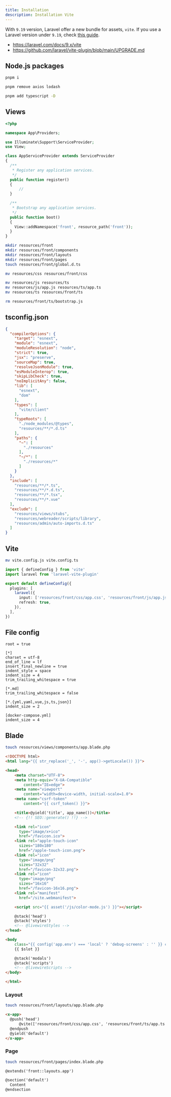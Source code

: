 ```yaml
---
title: Installation
description: Installation Vite
---
```


With `9.19` version, Laravel offer a new bundle for assets, `vite`. If you use a Laravel version under `9.19`, check [this guide](/docs/frameworks/laravel/vite/before-9.19/install).

- <https://laravel.com/docs/9.x/vite>
- <https://github.com/laravel/vite-plugin/blob/main/UPGRADE.md>

## Node.js packages

```bash
pnpm i
```

```bash
pnpm remove axios lodash
```

```bash
pnpm add typescript -D
```

## Views

```php [app/Providers/AppServiceProvider.php]
<?php

namespace App\Providers;

use Illuminate\Support\ServiceProvider;
use View;

class AppServiceProvider extends ServiceProvider
{
  /**
   * Register any application services.
   */
  public function register()
  {
      //
  }

  /**
   * Bootstrap any application services.
   */
  public function boot()
  {
    View::addNamespace('front', resource_path('front'));
  }
}
```

```bash
mkdir resources/front
mkdir resources/front/components
mkdir resources/front/layouts
mkdir resources/front/pages
touch resources/front/global.d.ts

mv resources/css resources/front/css

mv resources/js resources/ts
mv resources/js/app.js resources/ts/app.ts
mv resources/ts resources/front/ts

rm resources/front/ts/bootstrap.js
```

## tsconfig.json

```json title="tsconfig.json"
{
  "compilerOptions": {
    "target": "esnext",
    "module": "esnext",
    "moduleResolution": "node",
    "strict": true,
    "jsx": "preserve",
    "sourceMap": true,
    "resolveJsonModule": true,
    "esModuleInterop": true,
    "skipLibCheck": true,
    "noImplicitAny": false,
    "lib": [
      "esnext",
      "dom"
    ],
    "types": [
      "vite/client"
    ],
    "typeRoots": [
      "./node_modules/@types",
      "resources/**/*.d.ts"
    ],
    "paths": {
      "~": [
        "./resources"
      ],
      "~/*": [
        "./resources/*"
      ]
    }
  },
  "include": [
    "resources/**/*.ts",
    "resources/**/*.d.ts",
    "resources/**/*.tsx",
    "resources/**/*.vue"
  ],
  "exclude": [
    "resources/views/stubs",
    "resources/webreader/scripts/library",
    "resources/admin/auto-imports.d.ts"
  ]
}
```

## Vite

```bash
mv vite.config.js vite.config.ts
```

```ts title="vite.config.ts"
import { defineConfig } from 'vite'
import laravel from 'laravel-vite-plugin'

export default defineConfig({
  plugins: [
    laravel({
      input: ['resources/front/css/app.css', 'resources/front/js/app.js'],
      refresh: true,
    }),
  ],
})
```

## File config

```.editorconfig title=".editorconfig"
root = true

[*]
charset = utf-8
end_of_line = lf
insert_final_newline = true
indent_style = space
indent_size = 4
trim_trailing_whitespace = true

[*.md]
trim_trailing_whitespace = false

[*.{yml,yaml,vue,js,ts,json}]
indent_size = 2

[docker-compose.yml]
indent_size = 4
```

## Blade

```bash
touch resources/views/components/app.blade.php
```

```html title="resources/views/components/app.blade.php"
<!DOCTYPE html>
<html lang="{{ str_replace('_', '-', app()->getLocale()) }}">

<head>
    <meta charset="UTF-8">
    <meta http-equiv="X-UA-Compatible"
        content="IE=edge">
    <meta name="viewport"
        content="width=device-width, initial-scale=1.0">
    <meta name="csrf-token"
        content="{{ csrf_token() }}">

    <title>@yield('title', app_name())</title>
    <!-- {!! SEO::generate() !!} -->

    <link rel="icon"
      type="image/x+ico"
      href="/favicon.ico">
    <link rel="apple-touch-icon"
      sizes="180x180"
      href="/apple-touch-icon.png">
    <link rel="icon"
      type="image/png"
      sizes="32x32"
      href="/favicon-32x32.png">
    <link rel="icon"
      type="image/png"
      sizes="16x16"
      href="/favicon-16x16.png">
    <link rel="manifest"
      href="/site.webmanifest">

    <script src="{{ asset('/js/color-mode.js') }}"></script>

    @stack('head')
    @stack('styles')
    <!-- @livewireStyles -->
</head>

<body
    class="{{ config('app.env') === 'local' ? 'debug-screens' : '' }} color-mode">
    {{ $slot }}

    @stack('modals')
    @stack('scripts')
    <!-- @livewireScripts -->
</body>

</html>
```

### Layout

```bash
touch resources/front/layouts/app.blade.php
```

```html title="resources/front/layouts/app.blade.php"
<x-app>
  @push('head')
      @vite(['resources/front/css/app.css', 'resources/front/ts/app.ts'])
  @endpush
  @yield('default')
</x-app>
```

### Page

```bash
touch resources/front/pages/index.blade.php
```

```html title="resources/front/pages/index.blade.php"
@extends('front::layouts.app')

@section('default')
  Content
@endsection
```
